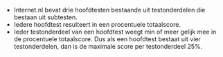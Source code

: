 - Internet.nl bevat drie hoofdtesten bestaande uit testonderdelen die bestaan uit subtesten.
- Iedere hoofdtest resulteert in een procentuele totaalscore.
- Ieder testonderdeel van een hoofdtest weegt min of meer gelijk mee in de procentuele totaalscore. Dus als een hoofdtest bestaat uit vier testonderdelen, dan is de maximale score per testonderdeel 25%. 
